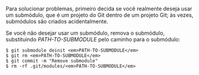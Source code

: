 Para solucionar problemas, primeiro decida se você realmente deseja usar um submódulo, que é um projeto do Git dentro de um projeto Git; às vezes, submódulos são criados acidentalmente.

Se você não desejar usar um submódulo, remova o submódulo, substituindo <em>PATH-TO-SUBMODULE</em> pelo caminho para o submódulo:
```shell
$ git submodule deinit <em>PATH-TO-SUBMODULE</em>
$ git rm <em>PATH-TO-SUBMODULE</em>
$ git commit -m "Remove submodule"
$ rm -rf .git/modules/<em>PATH-TO-SUBMODULE</em>
```
